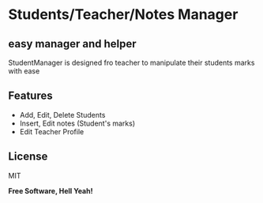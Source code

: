 # Students/Teacher/Notes Manager
## easy manager and helper

StudentManager is designed fro teacher to manipulate their students marks with ease

## Features

- Add, Edit, Delete Students
- Insert, Edit notes (Student's marks)
- Edit Teacher Profile


## License

MIT

**Free Software, Hell Yeah!**
